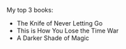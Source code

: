 My top 3 books:

- The Knife of Never Letting Go
- This is How You Lose the Time War
- A Darker Shade of Magic